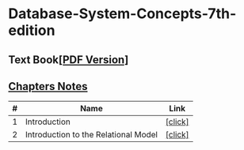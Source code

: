 # Database-System-Concepts-7th-edition

## Text Book[[PDF Version]](https://github.com/omarhosny206/Database-System-Concepts-7th-edition/blob/master/Book/Database%20System%20Concepts.pdf)

## [Chapters Notes](https://github.com/omarhosny206/Database-System-Concepts-7th-edition/blob/master/Notes)

| # | Name | Link | 
|---| ----- | -------- |
| 1 | Introduction | [[click]](https://github.com/omarhosny206/Database-System-Concepts-7th-edition/blob/master/Notes/Chp01.Introduction.md) |
| 2 | Introduction to the Relational Model | [[click]](https://github.com/omarhosny206/Database-System-Concepts-7th-edition/blob/master/Notes/Chp02.Introduction%20to%20the%20Relational%20Model.md) |